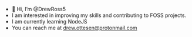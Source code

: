 - 👋 Hi, I’m @DrewRoss5
- I am interested in improving my skills and contributing to FOSS projects.
- I am currently learning NodeJS
- You can reach me at drew.ottesen@protonmail.com
